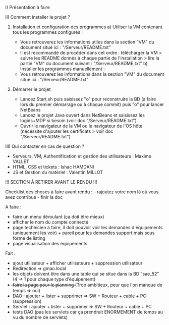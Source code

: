 I) Présentation
 à faire

II) Comment installer le projet ?
 1) Installation et configuration des programmes
  a) Utiliser la VM contenant tous les programmes configurés :
    - Vous retrouverez les informations utiles dans la section "VM" du document situé ici : "/Serveur/README.txt"
    - Il est recommandé de procéder dans cet ordre : télécharger la VM > suivre les README donnés à chaque partie de l'installation > lire la partie "VM" du document suivant : "/Serveur/README.txt"
  b) Installer les programmes manuellement :
    - Vous retrouverez les informations dans la section "VM" du document situé ici : "/Serveur/README.txt"

 2) Démarrer le projet
    - Lancez Start.sh puis saisissez "o" pour reconstruire la BD (à faire lors du premier démarrage ou à chaque commit) puis "o" pour lancer NetBeans
    - Lancez le projet Java ouvert dans NetBeans et saisissez les logins+MDP si besoin (voir doc "/Serveur/README.txt")
    - Ouvrir le navigateur de la VM ou le navigateur de l'OS hôte (nécéssite d'ajouter les certificats > voir doc "/Serveur/README.txt")

III) Qui contacter en cas de question ?
 - Serveurs, VM, Authentification et gestion des utilisateurs : Maxime VALLET
 - HTML, CSS et tickets : Ishac HAMDANI
 - JS et Gestion du matériel : Valentin MILLOT




!!! SECTION À RETIRER AVANT LE RENDU !!!

Checklist des choses à faire avant rendu :
    - rajoutez votre nom là où vous avez contribué
    - finir la doc


A faire :
- faire un menu déroulant (ça doit être mieux)
- afficher le nom du compte connecté
- page technicien à faire, il doit pouvoir voir les demandes d'équipements (uniquement les voir) + pareil pour les demandes support mais sous forme de listing
- page visualisation des équipements
    

Fait :
- ajout utilisateur + afficher utilisateurs + suppression utilisateur
- Redirection => gmao.local
- les objets doivent être dans une table qui se situe dans la BD "sae_52" (4 -> 1 pour chaque type d'équipement)
-  ̶f̶a̶i̶r̶e̶ ̶l̶a̶ ̶p̶a̶g̶e̶ ̶p̶o̶u̶r̶ ̶l̶e̶ ̶p̶l̶a̶n̶n̶i̶n̶g̶   (Trop ambitieux, peur que l'on manque de temps => oui)
- DAO : ajouter + lister + supprimer => SW + Routeur + cable + PC (suppression)
- Servlet : ajouter + lister + supprimer => SW + Routeur + cable + PC
- tests DAO (pas les servlets car ça prendrait ENORMEMENT de temps au vu du nombre de servlets)
